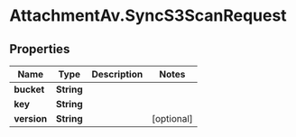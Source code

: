 # AttachmentAv.SyncS3ScanRequest

## Properties

Name | Type | Description | Notes
------------ | ------------- | ------------- | -------------
**bucket** | **String** |  | 
**key** | **String** |  | 
**version** | **String** |  | [optional] 


